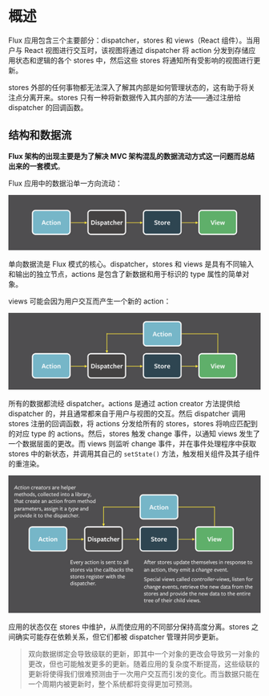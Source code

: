 # 概述

Flux 应用包含三个主要部分：dispatcher，stores 和 views（React 组件）。当用户与 React 视图进行交互时，该视图将通过 dispatcher 将 action 分发到存储应用状态和逻辑的各个 stores 中，然后这些 stores 将通知所有受影响的视图进行更新。

stores 外部的任何事物都无法深入了解其内部是如何管理状态的，这有助于将关注点分离开来。stores 只有一种将新数据传入其内部的方法——通过注册给 dispatcher 的回调函数。

## 结构和数据流

**Flux 架构的出现主要是为了解决 MVC 架构混乱的数据流动方式这一问题而总结出来的一套模式**。

Flux 应用中的数据沿单一方向流动：

![单向数据流1](../assets/images/flux1.png)

单向数据流是 Flux 模式的核心。dispatcher，stores 和 views 是具有不同输入和输出的独立节点，actions 是包含了新数据和用于标识的 type 属性的简单对象。

views 可能会因为用户交互而产生一个新的 action：

![单向数据流2](../assets/images/flux2.png)

所有的数据都流经 dispatcher。actions 是通过 action creator 方法提供给 dispatcher 的，并且通常都来自于用户与视图的交互。然后 dispatcher 调用 stores 注册的回调函数，将 actions 分发给所有的 stores，stores 将响应匹配到的对应 type 的 actions。然后，stores 触发 change 事件，以通知 views 发生了一个数据层面的更改。而 views 则监听 change 事件，并在事件处理程序中获取 stores 中的新状态，并调用其自己的 `setState()` 方法，触发相关组件及其子组件的重渲染。

![单向数据流3](../assets/images/flux3.png)

应用的状态仅在 stores 中维护，从而使应用的不同部分保持高度分离。stores 之间确实可能存在依赖关系，但它们都被 dispatcher 管理并同步更新。

> 双向数据绑定会导致级联的更新，即其中一个对象的更改会导致另一对象的更改，但也可能触发更多的更新。随着应用的复杂度不断提高，这些级联的更新将使得我们很难预测由于一次用户交互而引发的变化。而当数据只能在一个周期内被更新时，整个系统都将变得更加可预测。
